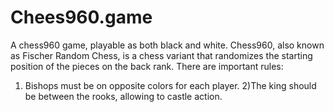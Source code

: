 # Chees960.game
A chess960 game, playable as both black and white. Chess960, also known as Fischer Random Chess, is a chess variant that randomizes the starting position of the pieces on the back rank.
There are  important rules:
 1) Bishops must be on opposite colors for each player. 
 2)The king should be between the rooks, allowing to castle action.
